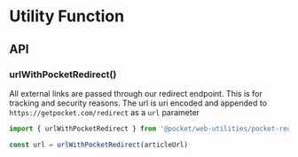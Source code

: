 # Utility Function

## API

### urlWithPocketRedirect()

All external links are passed through our redirect endpoint. This is
for tracking and security reasons. The url is uri encoded and appended
to `https://getpocket.com/redirect` as a `url` parameter

```js
import { urlWithPocketRedirect } from '@pocket/web-utilities/pocket-redirect-url'

const url = urlWithPocketRedirect(articleUrl)
```
